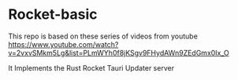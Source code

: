 # Rocket-basic
This repo is based on these series of videos from youtube https://www.youtube.com/watch?v=2vxvSMkm5Lg&list=PLmWYh0f8jKSgv9FHydAWn9ZEdGmx0Ix_O

It Implements the Rust Rocket Tauri Updater server
